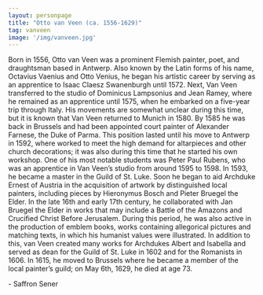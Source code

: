 ```yaml
---
layout: personpage
title: "Otto van Veen (ca. 1556-1629)"
tag: vanveen
image: '/img/vanveen.jpg'
---
```


<p>Born in 1556, Otto van Veen was a prominent Flemish painter, poet, and draughtsman based in Antwerp. Also known by the Latin forms of his name, Octavius Vaenius and Otto Venius, he began his artistic career by serving as an apprentice to Isaac Claesz Swanenburgh until 1572. Next, Van Veen transferred to the studio of Dominicus Lampsonius and Jean Ramey, where he remained as an apprentice until 1575, when he embarked on a five-year trip through Italy. His movements are somewhat unclear during this time, but it is known that Van Veen returned to Munich in 1580. By 1585 he was back in Brussels and had been appointed court painter of Alexander Farnese, the Duke of Parma. This position lasted until his move to Antwerp in 1592, where worked to meet the high demand for altarpieces and other church decorations; it was also during this time that he started his own workshop. One of his most notable students was Peter Paul Rubens, who was an apprentice in Van Veen’s studio from around 1595 to 1598. In 1593, he became a master in the Guild of St. Luke. Soon he began to aid Archduke Ernest of Austria in the acquisition of artwork by distinguished local painters, including pieces by Hieronymus Bosch and Pieter Bruegel the Elder. In the late 16th and early 17th century, he collaborated with Jan Bruegel the Elder in works that may include a Battle of the Amazons and Crucified Christ Before Jerusalem. During this period, he was also active in the production of emblem books, works containing allegorical pictures and matching texts, in which his humanist values were illustrated. In addition to this, van Veen created many works for Archdukes Albert and Isabella and served as dean for the Guild of St. Luke in 1602 and for the Romanists in 1606. In 1615, he moved to Brussels where he became a member of the local painter’s guild; on May 6th, 1629, he died at age 73.</p>
<p>- Saffron Sener</p>